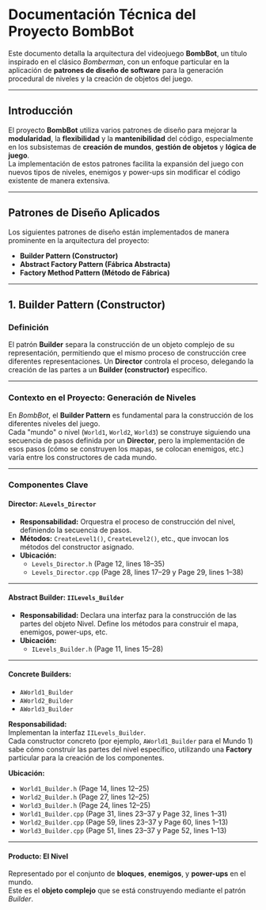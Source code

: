 # Documentación Técnica del Proyecto BombBot

Este documento detalla la arquitectura del videojuego **BombBot**, un título inspirado en el clásico *Bomberman*, con un enfoque particular en la aplicación de **patrones de diseño de software** para la generación procedural de niveles y la creación de objetos del juego.

---

## Introducción

El proyecto **BombBot** utiliza varios patrones de diseño para mejorar la **modularidad**, la **flexibilidad** y la **mantenibilidad** del código, especialmente en los subsistemas de **creación de mundos**, **gestión de objetos** y **lógica de juego**.  
La implementación de estos patrones facilita la expansión del juego con nuevos tipos de niveles, enemigos y power-ups sin modificar el código existente de manera extensiva.

---

## Patrones de Diseño Aplicados

Los siguientes patrones de diseño están implementados de manera prominente en la arquitectura del proyecto:

- **Builder Pattern (Constructor)**
- **Abstract Factory Pattern (Fábrica Abstracta)**
- **Factory Method Pattern (Método de Fábrica)**

---

## 1. Builder Pattern (Constructor)

### Definición

El patrón **Builder** separa la construcción de un objeto complejo de su representación, permitiendo que el mismo proceso de construcción cree diferentes representaciones. Un **Director** controla el proceso, delegando la creación de las partes a un **Builder (constructor)** específico.

---

### Contexto en el Proyecto: Generación de Niveles

En *BombBot*, el **Builder Pattern** es fundamental para la construcción de los diferentes niveles del juego.  
Cada "mundo" o nivel (`World1`, `World2`, `World3`) se construye siguiendo una secuencia de pasos definida por un **Director**, pero la implementación de esos pasos (cómo se construyen los mapas, se colocan enemigos, etc.) varía entre los constructores de cada mundo.

---

### Componentes Clave

####  Director: `ALevels_Director`
- **Responsabilidad:** Orquestra el proceso de construcción del nivel, definiendo la secuencia de pasos.
- **Métodos:** `CreateLevel1()`, `CreateLevel2()`, etc., que invocan los métodos del constructor asignado.
- **Ubicación:**
  - `Levels_Director.h` (Page 12, lines 18–35)
  - `Levels_Director.cpp` (Page 28, lines 17–29 y Page 29, lines 1–38)

---

####  Abstract Builder: `IILevels_Builder`
- **Responsabilidad:** Declara una interfaz para la construcción de las partes del objeto Nivel. Define los métodos para construir el mapa, enemigos, power-ups, etc.
- **Ubicación:**
  - `ILevels_Builder.h` (Page 11, lines 15–28)

---

####  Concrete Builders:
- `AWorld1_Builder`
- `AWorld2_Builder`
- `AWorld3_Builder`

**Responsabilidad:**  
Implementan la interfaz `IILevels_Builder`.  
Cada constructor concreto (por ejemplo, `AWorld1_Builder` para el Mundo 1) sabe cómo construir las partes del nivel específico, utilizando una **Factory** particular para la creación de los componentes.

**Ubicación:**
- `World1_Builder.h` (Page 14, lines 12–25)
- `World2_Builder.h` (Page 27, lines 12–25)
- `World3_Builder.h` (Page 24, lines 12–25)
- `World1_Builder.cpp` (Page 31, lines 23–37 y Page 32, lines 1–31)
- `World2_Builder.cpp` (Page 59, lines 23–37 y Page 60, lines 1–13)
- `World3_Builder.cpp` (Page 51, lines 23–37 y Page 52, lines 1–13)

---

####  Producto: El Nivel
Representado por el conjunto de **bloques**, **enemigos**, y **power-ups** en el mundo.  
Este es el **objeto complejo** que se está construyendo mediante el patrón *Builder*.
